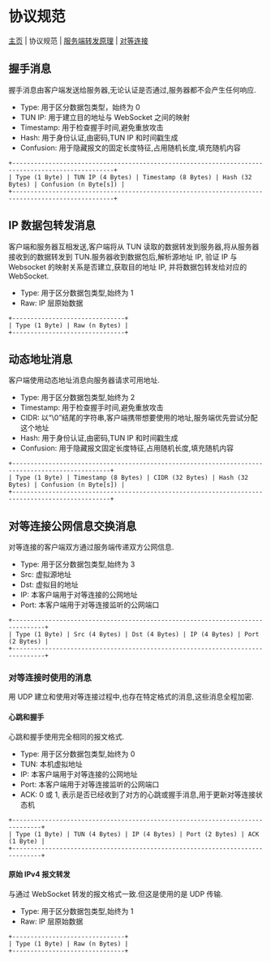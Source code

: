 # 协议规范

[主页](index.md) | 协议规范 | [服务端转发原理](forward.md) | [对等连接](peer-to-peer.md)

## 握手消息

握手消息由客户端发送给服务器,无论认证是否通过,服务器都不会产生任何响应.

- Type: 用于区分数据包类型，始终为 0
- TUN IP: 用于建立目的地址与 WebSocket 之间的映射
- Timestamp: 用于检查握手时间,避免重放攻击
- Hash: 用于身份认证,由密码,TUN IP 和时间戳生成
- Confusion: 用于隐藏报文的固定长度特征,占用随机长度,填充随机内容

```plaintext
+--------------------------------------------------------------------------------------------------+
| Type (1 Byte) | TUN IP (4 Bytes) | Timestamp (8 Bytes) | Hash (32 Bytes) | Confusion (n Byte[s]) |
+--------------------------------------------------------------------------------------------------+
```

## IP 数据包转发消息

客户端和服务器互相发送,客户端将从 TUN 读取的数据转发到服务器,将从服务器接收到的数据转发到 TUN.服务器收到数据包后,解析源地址 IP, 验证 IP 与Websocket 的映射关系是否建立,获取目的地址 IP, 并将数据包转发给对应的 WebSocket.

- Type: 用于区分数据包类型,始终为 1
- Raw: IP 层原始数据

```plaintext
+-------------------------------+
| Type (1 Byte) | Raw (n Bytes) |
+-------------------------------+
```

## 动态地址消息

客户端使用动态地址消息向服务器请求可用地址.

- Type: 用于区分数据包类型,始终为 2
- Timestamp: 用于检查握手时间,避免重放攻击
- CIDR: 以“\0”结尾的字符串,客户端携带想要使用的地址,服务端优先尝试分配这个地址
- Hash: 用于身份认证,由密码,TUN IP 和时间戳生成
- Confusion: 用于隐藏报文固定长度特征,占用随机长度,填充随机内容

```plaintext
+-------------------------------------------------------------------------------------------------+
| Type (1 Byte) | Timestamp (8 Bytes) | CIDR (32 Bytes) | Hash (32 Bytes) | Confusion (n Byte[s]) |
+-------------------------------------------------------------------------------------------------+
```

## 对等连接公网信息交换消息

对等连接的客户端双方通过服务端传递双方公网信息.

- Type: 用于区分数据包类型,始终为 3
- Src: 虚拟源地址
- Dst: 虚拟目的地址
- IP: 本客户端用于对等连接的公网地址
- Port: 本客户端用于对等连接监听的公网端口

```plaintext
+-------------------------------------------------------------------------------+
| Type (1 Byte) | Src (4 Bytes) | Dst (4 Bytes) | IP (4 Bytes) | Port (2 Bytes) |
+-------------------------------------------------------------------------------+
```

### 对等连接时使用的消息

用 UDP 建立和使用对等连接过程中,也存在特定格式的消息,这些消息全程加密.

#### 心跳和握手

心跳和握手使用完全相同的报文格式.

- Type: 用于区分数据包类型,始终为 0
- TUN: 本机虚拟地址
- IP: 本客户端用于对等连接的公网地址
- Port: 本客户端用于对等连接监听的公网端口
- ACK: 0 或 1, 表示是否已经收到了对方的心跳或握手消息,用于更新对等连接状态机

```plaintext
+------------------------------------------------------------------------------+
| Type (1 Byte) | TUN (4 Bytes) | IP (4 Bytes) | Port (2 Bytes) | ACK (1 Byte) |
+------------------------------------------------------------------------------+
```

#### 原始 IPv4 报文转发

与通过 WebSocket 转发的报文格式一致.但这是使用的是 UDP 传输.

- Type: 用于区分数据包类型,始终为 1
- Raw: IP 层原始数据

```plaintext
+-------------------------------+
| Type (1 Byte) | Raw (n Bytes) |
+-------------------------------+
```
